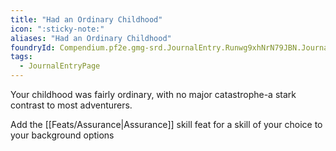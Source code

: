 ```yaml
---
title: "Had an Ordinary Childhood"
icon: ":sticky-note:"
aliases: "Had an Ordinary Childhood"
foundryId: Compendium.pf2e.gmg-srd.JournalEntry.Runwg9xhNrN79JBN.JournalEntryPage.lHIJxp6tUk5BRJOb
tags:
  - JournalEntryPage
---
```

Your childhood was fairly ordinary, with no major catastrophe-a stark contrast to most adventurers.

Add the [[Feats/Assurance|Assurance]] skill feat for a skill of your choice to your background options